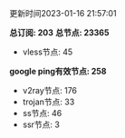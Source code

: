 更新时间2023-01-16 21:57:01

**总订阅: 203**
**总节点: 23365**
- vless节点: 45

**google ping有效节点: 258**
- v2ray节点: 176
- trojan节点: 33
- ss节点: 46
- ssr节点: 3
